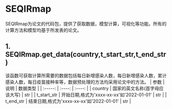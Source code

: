 # SEQIRmap
 SEQIRmap为论文的代码包，提供了获取数据，模型计算，可视化等功能。所有的计算方法和模型均基于所发表的论文。

## 1. SEQIRmap.get_data(country,t_start_str,t_end_str) 
该函数可获取计算所需要的数据包括每日新增感染人数，每日新增感染人数，累计感染人数，每日疫苗接种率等，数据预处理的方法均采用论文中的方法。 
| 参数 | 说明 | 数据类型 |
| :-----: | :----: | :----: |
| country | 国家的英文名称(首字母应该大写) | str |
| t_start_str | 开始日期,格式为'xxxx-xx-xx'如'2022-01-01' | str | 
| t_end_str | 结束日期,格式为'xxxx-xx-xx'如'2022-01-01' | str |
